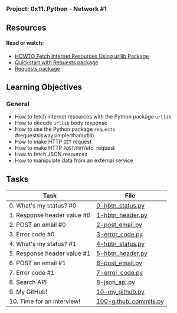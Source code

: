### Project: 0x11. Python - Network #1

## Resources

#### Read or watch:

* [HOWTO Fetch Internet Resources Using urllib Package](https://intranet.alxswe.com/rltoken/KoRrs5dVWsb-B82e-M1TQQ)
* [Quickstart with Requests package](https://intranet.alxswe.com/rltoken/OGcRGPr7TSWtzypDd0ZibQ)
* [Requests package](https://intranet.alxswe.com/rltoken/dUNaNQrV2bMSstILitQbXQ)
## Learning Objectives

### General

* How to fetch internet resources with the Python package <code>urllib</code>
* How to decode <code>urllib</code> body response
* How to use the Python package <code>requests</code> #requestsiswaysimplerthanurllib
* How to make HTTP <code>GET</code> request 
* How to make HTTP <code>POST</code>/<code>PUT</code>/etc. request
* How to fetch JSON resources
* How to manipulate data from an external service
## Tasks

| Task | File |
| ---- | ---- |
| 0. What's my status? #0 | [0-hbtn_status.py](./0-hbtn_status.py) |
| 1. Response header value #0 | [1-hbtn_header.py](./1-hbtn_header.py) |
| 2. POST an email #0 | [2-post_email.py](./2-post_email.py) |
| 3. Error code #0 | [3-error_code.py](./3-error_code.py) |
| 4. What's my status? #1 | [4-hbtn_status.py](./4-hbtn_status.py) |
| 5. Response header value #1 | [5-hbtn_header.py](./5-hbtn_header.py) |
| 6. POST an email #1 | [6-post_email.py](./6-post_email.py) |
| 7. Error code #1 | [7-error_code.py](./7-error_code.py) |
| 8. Search API | [8-json_api.py](./8-json_api.py) |
| 9. My GitHub! | [10-my_github.py](./10-my_github.py) |
| 10. Time for an interview! | [100-github_commits.py](./100-github_commits.py) |

